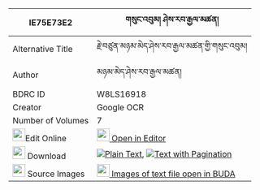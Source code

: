 |IE75E73E2|གསུང་འབུམ། ཤེས་རབ་རྒྱལ་མཚན། 
| --- | --- 
|Alternative Title |རྗེ་བཙུན་མཉམ་མེད་ཤེས་རབ་རྒྱལ་མཚན་གྱི་གསུང་འབུམ།
|Author| མཉམ་མེད་ཤེས་རབ་རྒྱལ་མཚན།
|BDRC ID | W8LS16918
|Creator | Google OCR
|Number of Volumes| 7
|<img width="25" src="https://img.icons8.com/color/25/000000/edit-property.png">Edit Online| [<img width="25" src="https://avatars.githubusercontent.com/u/45091458?s=200&v=4"> Open in Editor](http://editor.openpecha.org/IE75E73E2)
|<img width="25" src="https://img.icons8.com/fluent/48/000000/download-2.png"/>  Download | [![](https://img.icons8.com/color/20/000000/txt.png)Plain Text](https://github.com/Openpecha/IE75E73E2/releases/download/v1/sungbum_sherab_gyaltsen_plain_IE75E73E2.zip), [![](https://img.icons8.com/color/20/000000/txt.png)Text with Pagination](https://github.com/Openpecha/IE75E73E2/releases/download/v1/sungbum_sherab_gyaltsen_pages_IE75E73E2.zip)
|<img width="25" src="https://img.icons8.com/plasticine/100/000000/pictures-folder.png"/>  Source Images | [<img width="25" src="https://library.bdrc.io/icons/BUDA-small.svg"> Images of text file open in BUDA](https://library.bdrc.io/show/bdr:W8LS16918)